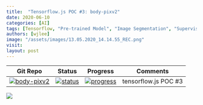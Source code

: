 ```yaml
---
title:  "Tensorflow.js POC #3: body-pixv2"
date: 2020-06-10
categories: [AI]
tags: [Tensorflow, "Pre-trained Model", "Image Segmentation", "Supervised Learning" ]
authors: [wjlee]
image: "/assets/images/13.05.2020_14.14.55_REC.png"
visit: 
layout: post
---
```


| Git Repo                                                                                                                                         | Status                                                                                                                                                                | Progress                                                                                                                    | Comments                                                     |
|--------------------------------------------------------------------------------------------------------------------------------------------------|-----------------------------------------------------------------------------------------------------------------------------------------------------------------------|----------------------------------------------------------------------------------------------------------------------------------------|--------------------------------------------------------------|
| [![body-pixv2](https://img.shields.io/badge/body-pixv2-gray?logo=tensorflow)](https://git.barco.com/users/wjlee/repos/tfjs-models/body-pix/browse) | [![status](https://tailab.barco.com:9443/deeplearningcomputing/tfjs-models/badges/master/pipeline.svg)](https://tailab.barco.com:9443/deeplearningcomputing/tfjs-models/pipelines) | [![progress](https://img.shields.io/badge/body-pixv2-POC-red)](http://dlc.barco.com:3234/)|tensorflow.js POC #3|


[![](https://rebrand.ly/dlc_png_url)](https://rebrand.ly/dlc_uml_url)


